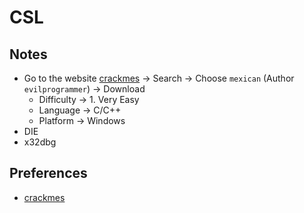 # CSL

## Notes

- Go to the website [crackmes](https://crackmes.one) -> Search -> Choose `mexican` (Author `evilprogrammer`) -> Download
  - Difficulty -> 1. Very Easy
  - Language -> C/C++
  - Platform -> Windows
- DIE
- x32dbg

## Preferences

- [crackmes](https://crackmes.one/)
